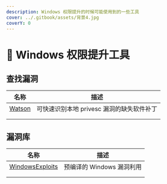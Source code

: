 ```yaml
---
description: Windows 权限提升的时候可能使用到的一些工具
cover: ../.gitbook/assets/背景4.jpg
coverY: 0
---
```


# 🦯 Windows 权限提升工具

## 查找漏洞

| 名称                                              | 描述                        |
| ----------------------------------------------- | ------------------------- |
| [Watson](https://github.com/rasta-mouse/Watson) | 可快速识别本地 privesc 漏洞的缺失软件补丁 |
|                                                 |                           |
|                                                 |                           |

## 漏洞库

| 名称                                                              | 描述                |
| --------------------------------------------------------------- | ----------------- |
| [WindowsExploits](https://github.com/abatchy17/WindowsExploits) | 预编译的 Windows 漏洞利用 |
|                                                                 |                   |
|                                                                 |                   |
